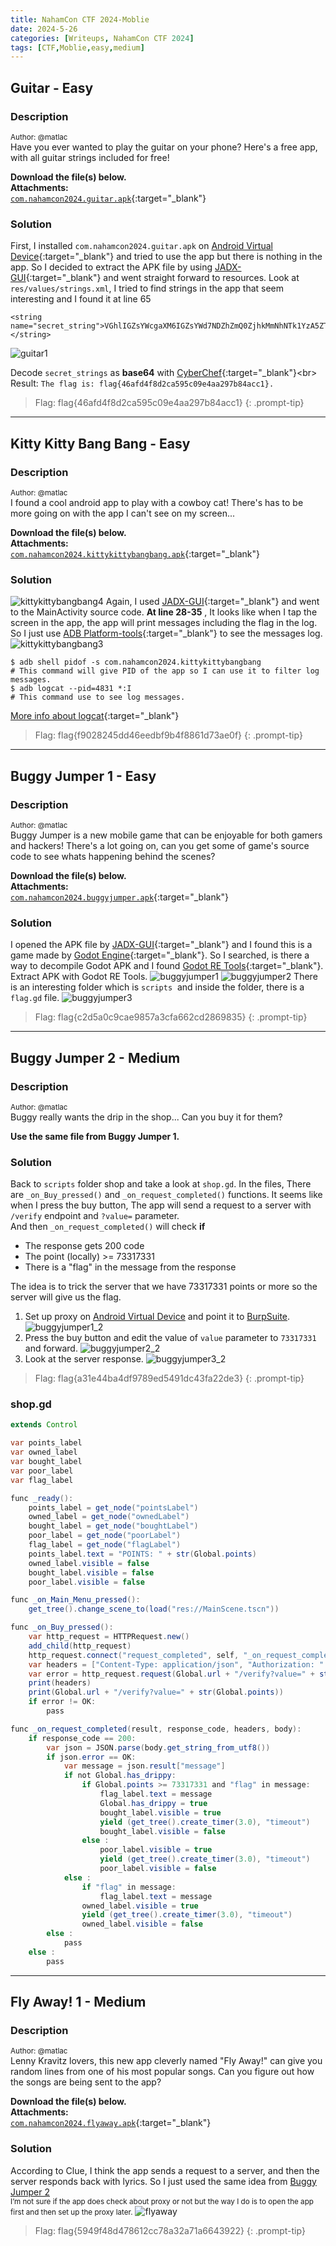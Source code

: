 ```yaml
---
title: NahamCon CTF 2024-Moblie
date: 2024-5-26 
categories: [Writeups, NahamCon CTF 2024]
tags: [CTF,Moblie,easy,medium]
---
```


## Guitar - Easy
### Description
<sup>Author: @matlac</sup><br>
Have you ever wanted to play the guitar on your phone? Here's a free app, with all guitar strings included for free!

**Download the file(s) below.**<br>
**Attachments:**<br>
    [`com.nahamcon2024.guitar.apk`](https://github.com/0xSirawit/Capture-The-Flag-Events/blob/main/NahamCon%20CTF%202024/Moblie%20Challenges/Challenge-files/com.nahamcon2024.guitar.apk){:target="_blank"}

### Solution
First, I installed `com.nahamcon2024.guitar.apk` on [Android Virtual Device](https://developer.android.com/studio){:target="_blank"} and tried to use the app but there is nothing in the app. So I decided to extract the APK file by using [JADX-GUI](https://github.com/skylot/jadx){:target="_blank"} and went straight forward to resources. Look at `res/values/strings.xml`, I tried to find strings in the app that seem interesting and I found it at line 65 <br>
```
<string name="secret_string">VGhlIGZsYWcgaXM6IGZsYWd7NDZhZmQ0ZjhkMmNhNTk1YzA5ZTRhYTI5N2I4NGFjYzF9Lg==</string>
```
![guitar1](<https://raw.githubusercontent.com/0xSirawit/Capture-The-Flag-Events/main/NahamCon CTF 2024/Moblie Challenges/Images/guitar1.png>)

Decode `secret_strings` as **base64** with [CyberChef](https://gchq.github.io/CyberChef/#recipe=From_Base64('A-Za-z0-9%2B/%3D',true,false)&input=VkdobElHWnNZV2NnYVhNNklHWnNZV2Q3TkRaaFptUTBaamhrTW1OaE5UazFZekE1WlRSaFlUSTVOMkk0TkdGall6RjlMZz09){:target="_blank"}<br>
Result: `The flag is: flag{46afd4f8d2ca595c09e4aa297b84acc1}.`

>Flag: flag{46afd4f8d2ca595c09e4aa297b84acc1}
{: .prompt-tip}
---
## Kitty Kitty Bang Bang - Easy
### Description
<sup>Author: @matlac</sup><br>
I found a cool android app to play with a cowboy cat! There's has to be more going on with the app I can't see on my screen...

**Download the file(s) below.**<br>
**Attachments:**<br>
    [`com.nahamcon2024.kittykittybangbang.apk`](https://github.com/0xSirawit/Capture-The-Flag-Events/blob/main/NahamCon%20CTF%202024/Moblie%20Challenges/Challenge-files/com.nahamcon2024.kittykittybangbang.apk){:target="_blank"}

### Solution
![kittykittybangbang4](<https://raw.githubusercontent.com/0xSirawit/Capture-The-Flag-Events/main/NahamCon CTF 2024/Moblie Challenges/Images/kittykittybangbang4.png>)
Again, I used [JADX-GUI](https://github.com/skylot/jadx){:target="_blank"} and went to the MainActivity source code. **At line 28-35** , It looks like when I tap the screen in the app, the app will print messages including the flag in the log. So I just use [ADB Platform-tools](https://developer.android.com/tools/releases/platform-tools){:target="_blank"} to see the messages log.
![kittykittybangbang3](<https://raw.githubusercontent.com/0xSirawit/Capture-The-Flag-Events/main/NahamCon CTF 2024/Moblie Challenges/Images/kittykittybangbang3.png>)

```
$ adb shell pidof -s com.nahamcon2024.kittykittybangbang 
# This command will give PID of the app so I can use it to filter log messages.
$ adb logcat --pid=4831 *:I 
# This command use to see log messages.
```
[More info about logcat](https://developer.android.com/tools/logcat){:target="_blank"}

>Flag: flag{f9028245dd46eedbf9b4f8861d73ae0f}
{: .prompt-tip}
---
## Buggy Jumper 1 - Easy
### Description
<sup>Author: @matlac</sup><br>
Buggy Jumper is a new mobile game that can be enjoyable for both gamers and hackers! There's a lot going on, can you get some of game's source code to see whats happening behind the scenes?

**Download the file(s) below.**<br>
**Attachments:**<br>
    [`com.nahamcon2024.buggyjumper.apk`](https://github.com/0xSirawit/Capture-The-Flag-Events/blob/main/NahamCon%20CTF%202024/Moblie%20Challenges/Challenge-files/com.nahamcon2024.buggyjumper.apk){:target="_blank"}

### Solution
I opened the APK file by [JADX-GUI](https://github.com/skylot/jadx){:target="_blank"} and I found this is a game made by [Godot Engine](https://godotengine.org/){:target="_blank"}. So I searched, is there a way to decompile Godot APK and I found [Godot RE Tools](https://github.com/bruvzg/gdsdecomp){:target="_blank"}.
<br>Extract APK with Godot RE Tools.
![buggyjumper1](<https://raw.githubusercontent.com/0xSirawit/Capture-The-Flag-Events/main/NahamCon CTF 2024/Moblie Challenges/Images/buggyjumper1.png>)
![buggyjumper2](<https://raw.githubusercontent.com/0xSirawit/Capture-The-Flag-Events/main/NahamCon CTF 2024/Moblie Challenges/Images/buggyjumper2.png>)
There is an interesting folder which is `scripts` 
and inside the folder, there is a `flag.gd` file.
![buggyjumper3](<https://raw.githubusercontent.com/0xSirawit/Capture-The-Flag-Events/main/NahamCon CTF 2024/Moblie Challenges/Images/buggyjumper3.png>)


>Flag: flag{c2d5a0c9cae9857a3cfa662cd2869835}
{: .prompt-tip}
---
## Buggy Jumper 2 - Medium
### Description
<sup>Author: @matlac</sup><br>
Buggy really wants the drip in the shop... Can you buy it for them?

**Use the same file from Buggy Jumper 1.**
### Solution
Back to `scripts` folder shop and take a look at `shop.gd`. In the files, There are `_on_Buy_pressed()` and `_on_request_completed()` functions. It seems like when I press the buy button, The app will send a request to a server with `/verify` endpoint and `?value=` parameter. 
<br>And then `_on_request_completed()` will check **if**
- The response gets 200 code
- The point (locally) >= 73317331
- There is a "flag" in the message from the response

The idea is to trick the server that we have 73317331 points or more so the server will give us the flag.

1. Set up proxy on [Android Virtual Device](https://developer.android.com/studio) and point it to [BurpSuite](https://portswigger.net/burp/documentation/desktop/getting-started/download-and-install).
![buggyjumper1_2](<https://raw.githubusercontent.com/0xSirawit/Capture-The-Flag-Events/main/NahamCon CTF 2024/Moblie Challenges/Images/buggyjumper1_2.png>)
2. Press the buy button and edit the value of `value` parameter to `73317331` and forward.
![buggyjumper2_2](<https://raw.githubusercontent.com/0xSirawit/Capture-The-Flag-Events/main/NahamCon CTF 2024/Moblie Challenges/Images/buggyjumper2_2.png>)
3. Look at the server response.
![buggyjumper3_2](<https://raw.githubusercontent.com/0xSirawit/Capture-The-Flag-Events/main/NahamCon CTF 2024/Moblie Challenges/Images/buggyjumper3_2.png>)

>Flag: flag{a31e44ba4df9789ed5491dc43fa22de3}
{: .prompt-tip}

### shop.gd
``` java
extends Control

var points_label
var owned_label
var bought_label
var poor_label
var flag_label

func _ready():
    points_label = get_node("pointsLabel")
    owned_label = get_node("ownedLabel")
    bought_label = get_node("boughtLabel")
    poor_label = get_node("poorLabel")
    flag_label = get_node("flagLabel")
    points_label.text = "POINTS: " + str(Global.points)
    owned_label.visible = false
    bought_label.visible = false
    poor_label.visible = false

func _on_Main_Menu_pressed():
    get_tree().change_scene_to(load("res://MainScene.tscn"))

func _on_Buy_pressed():
    var http_request = HTTPRequest.new()
    add_child(http_request)
    http_request.connect("request_completed", self, "_on_request_completed")
    var headers = ["Content-Type: application/json", "Authorization: " + Global.auth_token]
    var error = http_request.request(Global.url + "/verify?value=" + str(Global.points), headers)
    print(headers)
    print(Global.url + "/verify?value=" + str(Global.points))
    if error != OK:
        pass

func _on_request_completed(result, response_code, headers, body):
    if response_code == 200:
        var json = JSON.parse(body.get_string_from_utf8())
        if json.error == OK:
            var message = json.result["message"]
            if not Global.has_drippy:
                if Global.points >= 73317331 and "flag" in message:
                    flag_label.text = message
                    Global.has_drippy = true
                    bought_label.visible = true
                    yield (get_tree().create_timer(3.0), "timeout")
                    bought_label.visible = false
                else :
                    poor_label.visible = true
                    yield (get_tree().create_timer(3.0), "timeout")
                    poor_label.visible = false
            else :
                if "flag" in message:
                    flag_label.text = message
                owned_label.visible = true
                yield (get_tree().create_timer(3.0), "timeout")
                owned_label.visible = false
        else :
            pass
    else :
        pass
```
---
## Fly Away! 1 - Medium
### Description
<sup>Author: @matlac</sup><br>
Lenny Kravitz lovers, this new app cleverly named "Fly Away!" can give you random lines from one of his most popular songs. Can you figure out how the songs are being sent to the app?

**Download the file(s) below.**<br>
**Attachments:**<br>
    [`com.nahamcon2024.flyaway.apk`](https://github.com/0xSirawit/Capture-The-Flag-Events/blob/main/NahamCon%20CTF%202024/Moblie%20Challenges/Challenge-files/com.nahamcon2024.flyaway.apk){:target="_blank"}
### Solution
According to Clue, I think the app sends a request to a server, and then the server responds back with lyrics. So I just used the same idea from [Buggy Jumper 2](#buggy-jumper-2---medium) <br><small>I’m not sure if the app does check about proxy or not but the way I do is to open the app first and then set up the proxy later.</small>
![flyaway](<https://raw.githubusercontent.com/0xSirawit/Capture-The-Flag-Events/main/NahamCon CTF 2024/Moblie Challenges/Images/flyaway1.png>)
>Flag: flag{5949f48d478612cc78a32a71a6643922}
{: .prompt-tip}